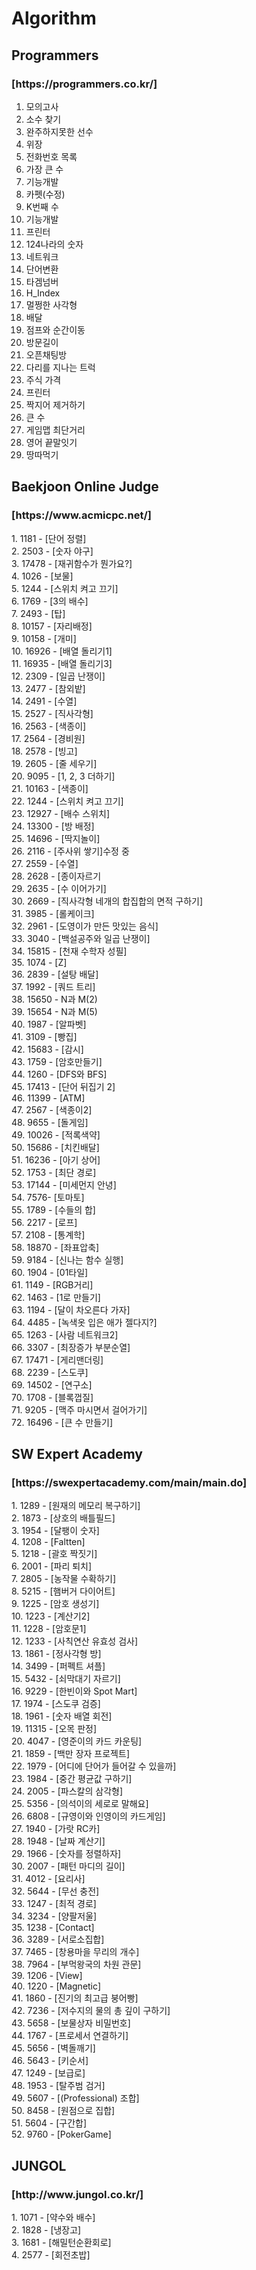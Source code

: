 # Algorithm
<h2>Programmers</h2>  
<h3>[https://programmers.co.kr/]</h3>  



1. 모의고사</br>  
2. 소수 찾기</br>
3. 완주하지못한 선수</br>
4. 위장</br>
5. 전화번호 목록</br>
6. 가장 큰 수</br>
7. 기능개발</br>
8. 카펫(수정)</br>
9. K번째 수</br>  
10. 기능개발</br>
11. 프린터</br>
12. 124나라의 숫자</br> 
13. 네트워크</br>
14. 단어변환</br>
15. 타겜넘버</br>
16. H_Index</br>
17. 멀쩡한 사각형</br>
18. 배달</br>
19. 점프와 순간이동<br/>
20. 방문길이<br/>
21. 오픈채팅방<br/>
22. 다리를 지나는 트럭<br/>
23. 주식 가격<br/>
24. 프린터<br/>
25. 짝지어 제거하기<br/>
26. 큰 수<br/>
27. 게임맵 최단거리<br/>
28. 영어 끝말잇기<br/>
29. 땅따먹기<br/>



<h2>Baekjoon Online Judge</h2>  
<h3>[https://www.acmicpc.net/]</h3>
1. 1181 - [단어 정렬]</br>
2. 2503 - [숫자 야구]</br>
3. 17478 - [재귀함수가 뭔가요?]</br>
4. 1026 - [보물]</br>
5. 1244 - [스위치 켜고 끄기]</br>
6. 1769 - [3의 배수]</br>
7. 2493 - [탑]</br>
8. 10157 - [자리배정]</br>
9. 10158 - [개미]</br>
10. 16926 - [배열 돌리기1]</br>
11. 16935 - [배열 돌리기3]</br>
12. 2309 - [일곱 난쟁이]</br>
13. 2477 - [참외밭]</br>
14. 2491 - [수열]</br>
15. 2527 - [직사각형]</br>
16. 2563 - [색종이]</br>
17. 2564 - [경비원]</br>
18. 2578 - [빙고]</br>
19. 2605 - [줄 세우기]</br>
20. 9095 - [1, 2, 3 더하기]</br>
21. 10163 - [색종이]</br>
22. 1244 - [스위치 켜고 끄기]</br>
23. 12927 - [배수 스위치]</br>
24. 13300 - [방 배정]</br>
25. 14696 - [딱지놀이]</br>
26. 2116 - [주사위 쌓기]수정 중</br>
27. 2559 - [수열]</br>
28. 2628 - [종이자르기</br>
29. 2635 - [수 이어가기]</br>
30. 2669 - [직사각형 네개의 합집합의 면적 구하기]</br>
31. 3985 - [롤케이크]</br>
32. 2961 - [도영이가 만든 맛있는 음식]</br>
33. 3040 - [백설공주와 일곱 난쟁이]</br>
34. 15815 - [천재 수학자 성필]</br>
35. 1074 - [Z]</br>
36. 2839 - [설탕 배달]</br>
37. 1992 - [쿼드 트리]</br>
38. 15650 - N과 M(2)</br>
39. 15654 - N과 M(5)</br>
40. 1987 - [알파벳]</br>
41. 3109 - [빵집]</br>
42. 15683 - [감시]</br>
43. 1759 - [암호만들기]</br>
44. 1260 - [DFS와 BFS]</br>
45. 17413 - [단어 뒤집기 2]</br>
46. 11399 - [ATM]</br>
47. 2567 - [색종이2]</br>
48. 9655 - [돌게임]</br>
49. 10026 - [적록색약]<br/>
50. 15686 - [치킨배달]<br/>
51. 16236 - [아기 상어]<br/>
52. 1753 - [최단 경로]<br/>
53. 17144 - [미세먼지 안녕]<br/>
54. 7576- [토마토]<br/>
55. 1789 - [수들의 합]<br/>
56. 2217 - [로프]<br/>
57. 2108 - [통계학]<br/>
58. 18870 - [좌표압축]<br/>
59. 9184 - [신나는 함수 실행]<br/>
60. 1904 - [01타일]<br/>
61. 1149 - [RGB거리]<br/>
62. 1463 - [1로 만들기]<br/>
63. 1194 - [달이 차오른다 가자]<br/>
64. 4485 - [녹색옷 입은 애가 젤다지?]<br/>
65. 1263 - [사람 네트워크2]<br/>
66. 3307 - [최장증가 부분순열]<br/>
67. 17471 - [게리맨더링]<br/>
68. 2239 - [스도쿠]<br/>
69. 14502 - [연구소]<br/>
70. 1708 - [블록껍질]<br/>
71. 9205 - [맥주 마시면서 걸어가기]<br/>
72. 16496 - [큰 수 만들기]<br/>

<h2>SW Expert Academy</h2>
<h3>[https://swexpertacademy.com/main/main.do]</h3>
1. 1289 - [원재의 메모리 복구하기]</br>
2. 1873 - [상호의 배틀필드]</br>
3. 1954 - [달팽이 숫자]</br>
4. 1208 - [Faltten]</br>
5. 1218 - [괄호 짝짓기]</br>
6. 2001 - [파리 퇴치]</br>
7. 2805 - [농작물 수확하기]</br>
8. 5215 - [햄버거 다이어트]</br>
9. 1225 - [암호 생성기]</br>
10. 1223 - [계산기2]</br>
11. 1228 - [암호문1]</br>
12. 1233 - [사칙연산 유효성 검사]</br>
13. 1861 - [정사각형 방]</br>
14. 3499 - [퍼펙트 셔플]</br>
15. 5432 - [쇠막대기 자르기]</br>
16. 9229 - [한빈이와 Spot Mart]</br>
17. 1974 - [스도쿠 검증]</br>
18. 1961 - [숫자 배열 회전]</br>
19. 11315 - [오목 판정]</br>
20. 4047 - [영준이의 카드 카운팅]</br>
21. 1859 - [백만 장자 프로젝트]</br>
22. 1979 - [어디에 단어가 들어갈 수 있을까]</br>
23. 1984 - [중간 평균값 구하기]</br>
24. 2005 - [파스칼의 삼각형]</br>
25. 5356 - [의석이의 세로로 말해요]</br>
26. 6808 - [규영이와 인영이의 카드게임]</br>
27. 1940 - [가랏 RC카]</br>
28. 1948 - [날짜 계산기]</br>
29. 1966 - [숫자를 정렬하자]</br>
30. 2007 - [패턴 마디의 길이]</br>
31. 4012  - [요리사]</br>
32. 5644 - [무선 충전]</br>
33. 1247 - [최적 경로]</br>
34. 3234 - [양팔저울]</br>
35. 1238 - [Contact]</br>
36. 3289 - [서로소집합]</br>
37. 7465 - [창용마을 무리의 개수]</br>
38. 7964 - [부먹왕국의 차원 관문]<br/>
39. 1206 - [View]<br/>
40. 1220 - [Magnetic]<br/>
41. 1860 - [진기의 최고급 붕어빵]<br/>
42. 7236 - [저수지의 물의 총 깊이 구하기]<br/>
43. 5658 - [보물상자 비밀번호]<br/>
44. 1767 - [프로세서 연결하기]<br/>
45. 5656 - [벽돌깨기]<br/>
46. 5643 - [키순서]<br/>
47. 1249 - [보급로]<br/>
48. 1953 - [탈주범 검거]<br/>
49. 5607 - [(Professional) 조합]<br/>
50. 8458 - [원점으로 집합]<br/>
51. 5604 - [구간합]<br/>
52. 9760 - [PokerGame]<br/>
<h2>JUNGOL</h2>
<h3>[http://www.jungol.co.kr/]</h3>
1. 1071 - [약수와 배수]</br>
2. 1828 - [냉장고]</br>
3. 1681 - [해밀턴순환회로]<br/>
4. 2577 - [회전초밥]<br/?
